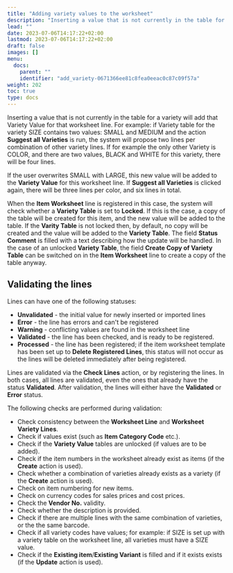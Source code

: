 ```yaml
---
title: "Adding variety values to the worksheet"
description: "Inserting a value that is not currently in the table for a variety will add that Variety Value for that worksheet line."
lead: ""
date: 2023-07-06T14:17:22+02:00
lastmod: 2023-07-06T14:17:22+02:00
draft: false
images: []
menu:
  docs:
    parent: ""
    identifier: "add_variety-0671366ee81c8fea0eeac0c87c09f57a"
weight: 202
toc: true
type: docs
---
```


Inserting a value that is not currently in the table for a variety will add that Variety Value for that worksheet line. For example: if Variety table for the variety SIZE contains two values: SMALL and MEDIUM and the action **Suggest all Varieties** is run, the system will propose two lines per combination of other variety lines.
If for example the only other Variety is COLOR, and there are two values, BLACK and WHITE for this variety, there will be four lines.

If the user overwrites SMALL with LARGE, this new value will be added to the **Variety Value** for this worksheet line. If **Suggest all Varieties** is clicked again, there will be three lines per color, and six lines in total. 

When the **Item Worksheet** line is registered in this case, the system will check whether a **Variety Table** is set to **Locked**. If this is the case, a copy of the table will be created for this item, and the new value will be added to the table. If the **Varity Table** is not locked then, by default, no copy will be created and the value will be added to the **Variety Table**. The field **Status Comment** is filled with a text describing how the update will be handled. In the case of an unlocked **Variety Table**, the field **Create Copy of Variety Table** can be switched on in the **Item Worksheet** line to create a copy of the table anyway. 

## Validating the lines

Lines can have one of the following statuses:

- **Unvalidated** - the initial value for newly inserted or imported lines
- **Error** - the line has errors and can't be registered
- **Warning** - conflicting values are found in the worksheet line
- **Validated** - the line has been checked, and is ready to be registered.
- **Processed** - the line has been registered; if the item worksheet template has been set up to **Delete Registered Lines**, this status will not occur as the lines will be deleted immediately after being registered. 

Lines are validated via the **Check Lines** action, or by registering the lines. In both cases, all lines are validated, even the ones that already have the status **Validated**. After validation, the lines will either have the **Validated** or **Error** status. 

The following checks are performed during validation:

- Check consistency between the **Worksheet Line** and **Worksheet Variety Lines**.
- Check if values exist (such as **Item Category Code** etc.).
- Check if the **Variety Value** tables are unlocked (if values are to be added).
- Check if the item numbers in the worksheet already exist as items (if the **Create** action is used).
- Check whether a combination of varieties already exists as a variety (if the **Create** action is used).
- Check on item numbering for new items.
- Check on currency codes for sales prices and cost prices.
- Check the **Vendor No.** validity.
- Check whether the description is provided.
- Check if there are multiple lines with the same combination of varieties, or the the same barcode.
- Check if all variety codes have values; for example: if SIZE is set up with a variety table on the worksheet line, all varieties must have a SIZE value.
- Check if the **Existing item**/**Existing Variant** is filled and if it exists exists (if the **Update** action is used).
